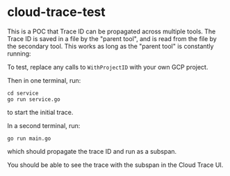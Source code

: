 # cloud-trace-test

This is a POC that Trace ID can be propagated across multiple tools.
The Trace ID is saved in a file by the "parent tool", and is read from the file by the secondary tool.
This works as long as the "parent tool" is constantly running:


To test, replace any calls to `WithProjectID` with your own GCP project.

Then in one terminal, run:

```
cd service
go run service.go
```

to start the initial trace.

In a second terminal, run:

```
go run main.go
```

which should propagate the trace ID and run as a subspan.

You should be able to see the trace with the subspan in the Cloud Trace UI.

